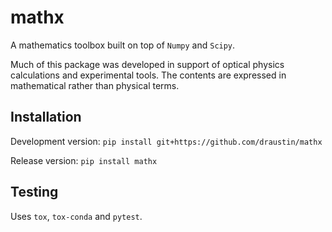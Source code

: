 # mathx
A mathematics toolbox built on top of `Numpy` and `Scipy`.

Much of this package was developed in support of optical physics calculations and experimental tools. The contents
are expressed in mathematical rather than physical terms.

## Installation

Development version: `pip install git+https://github.com/draustin/mathx`

Release version: `pip install mathx`

## Testing

Uses `tox`, `tox-conda` and `pytest`.



